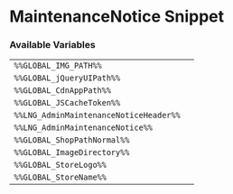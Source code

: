 # MaintenanceNotice Snippet

### Available Variables
|||
|---|---|
| `%%GLOBAL_IMG_PATH%%` |
| `%%GLOBAL_jQueryUIPath%%` |
| `%%GLOBAL_CdnAppPath%%` |
| `%%GLOBAL_JSCacheToken%%` |
| `%%LNG_AdminMaintenanceNoticeHeader%%` |
| `%%LNG_AdminMaintenanceNotice%%` |
| `%%GLOBAL_ShopPathNormal%%` |
| `%%GLOBAL_ImageDirectory%%` |
| `%%GLOBAL_StoreLogo%%` |
| `%%GLOBAL_StoreName%%` |
